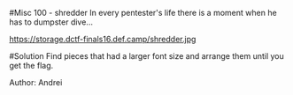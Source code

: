 #Misc 100 - shredder
In every pentester's life there is a moment when he has to dumpster dive...

https://storage.dctf-finals16.def.camp/shredder.jpg

#Solution
Find pieces that had a larger font size and arrange them until you get the flag.

Author: Andrei